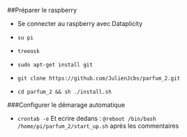 ##Préparer le raspberry

- Se connecter au raspberry avec Dataplicity

- `su pi`
- `treeosk`

- `sudo apt-get install git`

- `git clone https://github.com/JulienJcbs/parfum_2.git`

- `cd parfum_2 && sh ./install.sh`

###Configurer le démarage automatique

- `crontab -e` Et ecrire dedans : `@reboot /bin/bash /home/pi/parfum_2/start_up.sh` après les commentaires